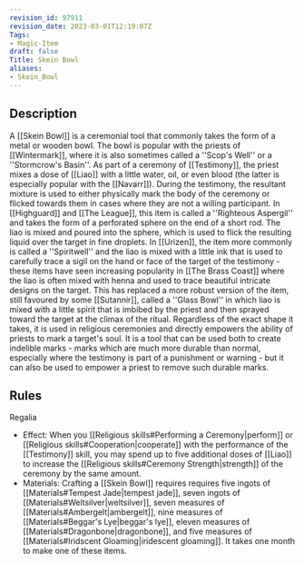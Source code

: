 ```yaml
---
revision_id: 97911
revision_date: 2023-03-01T12:19:07Z
Tags:
- Magic-Item
draft: false
Title: Skein Bowl
aliases:
- Skein_Bowl
---
```

## Description
A [[Skein Bowl]] is a ceremonial tool that commonly takes the form of a metal or wooden bowl. The bowl is popular with the priests of [[Wintermark]], where it is also sometimes called a ''Scop's Well'' or a ''Stormcrow's Basin''. As part of a ceremony of [[Testimony]], the priest mixes a dose of [[Liao]] with a little water, oil, or even blood (the latter is especially popular with the [[Navarr]]). During the testimony, the resultant mixture is used to either physically mark the body of the ceremony or flicked towards them in cases where they are not a willing participant.
In [[Highguard]] and [[The League]], this item is called a ''Righteous Aspergil'' and takes the form of a perforated sphere on the end of a short rod. The liao is mixed and poured into the sphere, which is used to flick the resulting liquid over the target in fine droplets. In [[Urizen]], the item more commonly is called a ''Spiritwell'' and the liao is mixed with a little ink that is used to carefully trace a sigil on the hand or face of the target of the testimony - these items have seen increasing popularity in [[The Brass Coast]] where the liao is often mixed with henna and used to trace beautiful intricate designs on the target. This has replaced a more robust version of the item, still favoured by some [[Sutannir]], called a ''Glass Bowl'' in which liao is mixed with a little spirit that is imbibed by the priest and then sprayed toward the target at the climax of the ritual.
Regardless of the exact shape it takes, it is used in religious ceremonies and directly empowers the ability of priests to mark a target's soul. It is a tool that can be used both to create indelible marks - marks which are much more durable than normal, especially where the testimony is part of a punishment or warning - but it can also be used to empower a priest to remove such durable marks.
## Rules
Regalia
* Effect:   When you [[Religious skills#Performing a Ceremony|perform]] or [[Religious skills#Cooperation|cooperate]] with the performance of the [[Testimony]] skill, you may spend up to five additional doses of [[Liao]] to increase the [[Religious skills#Ceremony Strength|strength]] of the ceremony by the same amount.
* Materials: Crafting a [[Skein Bowl]] requires requires five ingots of [[Materials#Tempest Jade|tempest jade]], seven ingots of [[Materials#Weltsilver|weltsilver]], seven measures of [[Materials#Ambergelt|ambergelt]], nine measures of [[Materials#Beggar's Lye|beggar's lye]], eleven measures of [[Materials#Dragonbone|dragonbone]], and five measures of [[Materials#Iridscent Gloaming|iridescent gloaming]]. It takes one month to make one of these items.